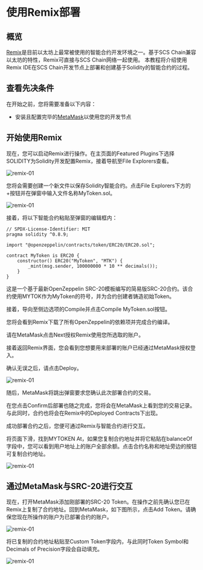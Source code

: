 # 使用Remix部署

## 概览
[Remix](https://remix.ethereum.org)是目前以太坊上最常被使用的智能合约开发环境之一。基于SCS Chain兼容以太坊的特性，Remix可直接与SCS Chain网络一起使用。
本教程将介绍使用Remix IDE在SCS Chain开发节点上部署和创建基于Solidity的智能合约的过程。

## 查看先决条件

在开始之前，您将需要准备以下内容：
* 安装且配置完毕的[MetaMask](https://metamask.io/)以使用您的开发节点


## 开始使用Remix

现在，您可以启动Remix进行操作。在主页面的Featured Plugins下选择 SOLIDITY为Solidity开发配置Remix，接着导航至File Explorers查看。

![remix-01](../../images/remix-01.png)

您将会需要创建一个新文件以保存Solidity智能合约。点击File Explorers下方的+按钮并在弹窗中输入文件名称MyToken.sol。

![remix-01](../../images/remix-02.png)

接着，将以下智能合约粘贴至弹窗的编辑框内：
```solidity
// SPDX-License-Identifier: MIT
pragma solidity ^0.8.9;

import "@openzeppelin/contracts/token/ERC20/ERC20.sol";

contract MyToken is ERC20 {
    constructor() ERC20("MyToken", "MTK") {
        _mint(msg.sender, 100000000 * 10 ** decimals());
    }
}
```

这是一个基于最新OpenZeppelin SRC-20模板编写的简易版SRC-20合约。该合约使用MYTOK作为MyToken的符号，并为合约创建者铸造初始Token。

接着，导向至侧边选项的Compile并点击Compile MyToken.sol按钮。

您将会看到Remix下载了所有OpenZeppelin的依赖项并完成合约编译。

请在MetaMask点击Next授权Remix使用您所选取的账户。

接着返回Remix界面，您会看到您想要用来部署的账户已经通过MetaMask授权登入。

确认无误之后，请点击Deploy。

![remix-01](../../images/remix-03.png)

随后，MetaMask将跳出弹窗要求您确认此次部署合约的交易。

在您点击Confirm后部署也随之完成，您将会在MetaMask上看到您的交易记录。与此同时，合约也将会在Remix中的Deployed Contracts下出现。

成功部署合约之后，您便可通过Remix与智能合约进行交互。

将页面下滑，找到MYTOKEN At，如果您复制合约地址并将它粘贴在balanceOf字段中，您可以看到用户地址上的账户全部余额。点击合约名称和地址旁边的按钮可复制合约地址。

![remix-01](../../images/remix-04.png)

## 通过MetaMask与SRC-20进行交互

现在，打开MetaMask添加刚部署的SRC-20 Token。在操作之前先确认您已在Remix上复制了合约地址。回到MetaMask，如下图所示，点击Add Token。请确保您现在所操作的账户为已部署合约的账户。

![remix-01](../../images/remix-05.png)

将已复制的合约地址粘贴至Custom Token字段内，与此同时Token Symbol和Decimals of Precision字段会自动填充。

![remix-01](../../images/remix-06.png)